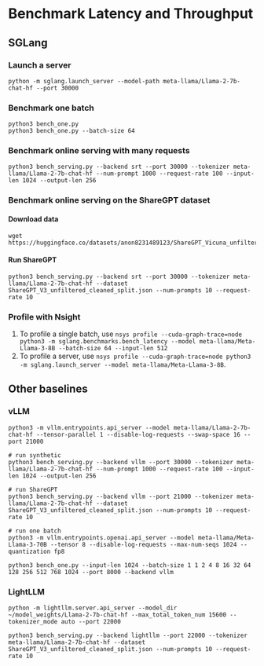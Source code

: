 # Benchmark Latency and Throughput

## SGLang

### Launch a server
```
python -m sglang.launch_server --model-path meta-llama/Llama-2-7b-chat-hf --port 30000
```

### Benchmark one batch

```
python3 bench_one.py
python3 bench_one.py --batch-size 64
```

### Benchmark online serving with many requests

```
python3 bench_serving.py --backend srt --port 30000 --tokenizer meta-llama/Llama-2-7b-chat-hf --num-prompt 1000 --request-rate 100 --input-len 1024 --output-len 256
```

### Benchmark online serving on the ShareGPT dataset

#### Download data
```
wget https://huggingface.co/datasets/anon8231489123/ShareGPT_Vicuna_unfiltered/resolve/main/ShareGPT_V3_unfiltered_cleaned_split.json
```

#### Run ShareGPT
```
python3 bench_serving.py --backend srt --port 30000 --tokenizer meta-llama/Llama-2-7b-chat-hf --dataset ShareGPT_V3_unfiltered_cleaned_split.json --num-prompts 10 --request-rate 10
```

### Profile with Nsight
1. To profile a single batch, use `nsys profile --cuda-graph-trace=node python3 -m sglang.benchmarks.bench_latency --model meta-llama/Meta-Llama-3-8B --batch-size 64 --input-len 512`
2. To profile a server, use `nsys profile --cuda-graph-trace=node python3 -m sglang.launch_server --model meta-llama/Meta-Llama-3-8B`.


## Other baselines

### vLLM
```
python3 -m vllm.entrypoints.api_server --model meta-llama/Llama-2-7b-chat-hf --tensor-parallel 1 --disable-log-requests --swap-space 16 --port 21000
```

```
# run synthetic
python3 bench_serving.py --backend vllm --port 30000 --tokenizer meta-llama/Llama-2-7b-chat-hf --num-prompt 1000 --request-rate 100 --input-len 1024 --output-len 256
```

```
# run ShareGPT
python3 bench_serving.py --backend vllm --port 21000 --tokenizer meta-llama/Llama-2-7b-chat-hf --dataset ShareGPT_V3_unfiltered_cleaned_split.json --num-prompts 10 --request-rate 10
```

```
# run one batch
python3 -m vllm.entrypoints.openai.api_server --model meta-llama/Meta-Llama-3-70B --tensor 8 --disable-log-requests --max-num-seqs 1024 --quantization fp8

python3 bench_one.py --input-len 1024 --batch-size 1 1 2 4 8 16 32 64 128 256 512 768 1024 --port 8000 --backend vllm
```

### LightLLM
```
python -m lightllm.server.api_server --model_dir ~/model_weights/Llama-2-7b-chat-hf --max_total_token_num 15600 --tokenizer_mode auto --port 22000
```

```
python3 bench_serving.py --backend lightllm --port 22000 --tokenizer meta-llama/Llama-2-7b-chat-hf --dataset ShareGPT_V3_unfiltered_cleaned_split.json --num-prompts 10 --request-rate 10
```
